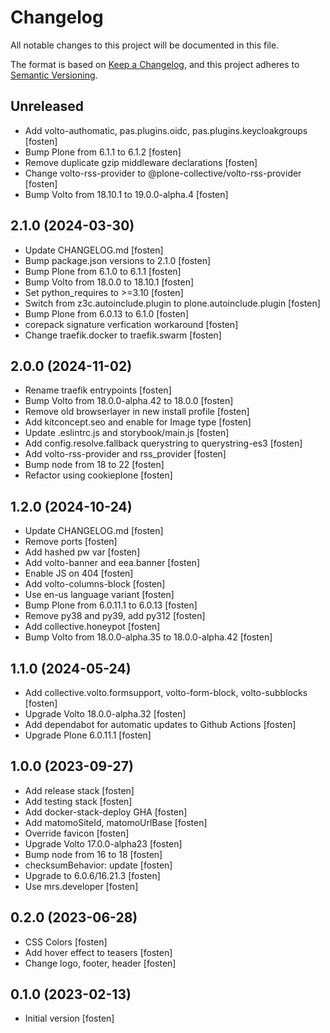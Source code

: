 # Changelog

All notable changes to this project will be documented in this file.

The format is based on [Keep a Changelog](https://keepachangelog.com/en/1.0.0/),
and this project adheres to [Semantic Versioning](https://semver.org/spec/v2.0.0.html).

<!-- You should *NOT* be adding new change log entries to this file.
     You should create a file in the news directory instead.
     For helpful instructions, please see:
     https://6.docs.plone.org/volto/developer-guidelines/contributing.html#create-a-pull-request
-->

<!-- towncrier release notes start -->

## Unreleased

- Add volto-authomatic, pas.plugins.oidc, pas.plugins.keycloakgroups [fosten]
- Bump Plone from 6.1.1 to 6.1.2 [fosten]
- Remove duplicate gzip middleware declarations [fosten]
- Change volto-rss-provider to @plone-collective/volto-rss-provider [fosten]
- Bump Volto from 18.10.1 to 19.0.0-alpha.4 [fosten]

## 2.1.0 (2024-03-30)

- Update CHANGELOG.md [fosten]
- Bump package.json versions to 2.1.0 [fosten]
- Bump Plone from 6.1.0 to 6.1.1 [fosten]
- Bump Volto from 18.0.0 to 18.10.1 [fosten]
- Set python_requires to >=3.10 [fosten]
- Switch from z3c.autoinclude.plugin to plone.autoinclude.plugin [fosten]
- Bump Plone from 6.0.13 to 6.1.0 [fosten]
- corepack signature verfication workaround [fosten]
- Change traefik.docker to traefik.swarm [fosten]

## 2.0.0 (2024-11-02)

- Rename traefik entrypoints [fosten]
- Bump Volto from 18.0.0-alpha.42 to 18.0.0 [fosten]
- Remove old browserlayer in new install profile [fosten]
- Add kitconcept.seo and enable for Image type [fosten]
- Update .eslintrc.js and storybook/main.js [fosten]
- Add config.resolve.fallback querystring to querystring-es3 [fosten]
- Add volto-rss-provider and rss_provider [fosten]
- Bump node from 18 to 22 [fosten]
- Refactor using cookieplone [fosten]

## 1.2.0 (2024-10-24)

- Update CHANGELOG.md [fosten]
- Remove ports [fosten]
- Add hashed pw var [fosten]
- Add volto-banner and eea.banner [fosten]
- Enable JS on 404 [fosten]
- Add volto-columns-block [fosten]
- Use en-us language variant [fosten]
- Bump Plone from 6.0.11.1 to 6.0.13 [fosten]
- Remove py38 and py39, add py312 [fosten]
- Add collective.honeypot [fosten]
- Bump Volto from 18.0.0-alpha.35 to 18.0.0-alpha.42 [fosten]

## 1.1.0 (2024-05-24)

- Add collective.volto.formsupport, volto-form-block, volto-subblocks [fosten]
- Upgrade Volto 18.0.0-alpha.32 [fosten]
- Add dependabot for automatic updates to Github Actions [fosten]
- Upgrade Plone 6.0.11.1 [fosten]

## 1.0.0 (2023-09-27)

- Add release stack [fosten]
- Add testing stack [fosten]
- Add docker-stack-deploy GHA [fosten]
- Add matomoSiteId, matomoUrlBase [fosten]
- Override favicon [fosten]
- Upgrade Volto 17.0.0-alpha23 [fosten]
- Bump node from 16 to 18 [fosten]
- checksumBehavior: update [fosten]
- Upgrade to 6.0.6/16.21.3 [fosten]
- Use mrs.developer [fosten]

## 0.2.0 (2023-06-28)

- CSS Colors [fosten]
- Add hover effect to teasers [fosten]
- Change logo, footer, header [fosten]

## 0.1.0 (2023-02-13)

- Initial version [fosten]
